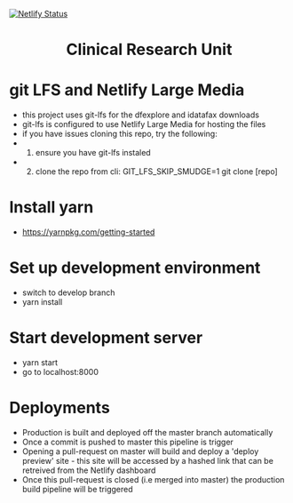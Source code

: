 [![Netlify Status](https://api.netlify.com/api/v1/badges/8417ab0f-92a0-4454-a56f-8566126ef585/deploy-status)](https://app.netlify.com/sites/suspicious-banach-4df0d5/deploys)

<h1 align="center">
  Clinical Research Unit
</h1>

# git LFS and Netlify Large Media

- this project uses git-lfs for the dfexplore and idatafax downloads
- git-lfs is configured to use Netlify Large Media for hosting the files
- if you have issues cloning this repo, try the following:
- 1. ensure you have git-lfs instaled
- 2. clone the repo from cli: GIT_LFS_SKIP_SMUDGE=1 git clone [repo]

# Install yarn

- https://yarnpkg.com/getting-started

# Set up development environment

- switch to develop branch
- yarn install

# Start development server

- yarn start
- go to localhost:8000

# Deployments

- Production is built and deployed off the master branch automatically
- Once a commit is pushed to master this pipeline is trigger
- Opening a pull-request on master will build and deploy a 'deploy preview' site - this site will be accessed by a hashed link that can be retreived from the Netlify dashboard
- Once this pull-request is closed (i.e merged into master) the production build pipeline will be triggered
